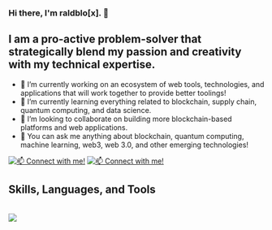 ### Hi there, I'm raldblo[x]. 👋

## I am a pro-active problem-solver that strategically blend my passion and creativity with my technical expertise.
- 🔭 I’m currently working on an ecosystem of web tools, technologies, and applications that will work together to provide better toolings!
- 🌱 I’m currently learning everything related to blockchain, supply chain, quantum computing, and data science.
- 👯 I’m looking to collaborate on building more blockchain-based platforms and web applications.
- 💬 You can ask me anything about blockchain, quantum computing, machine learning, web3, web 3.0, and other emerging technologies!

[![📫 Connect with me!](https://skillicons.dev/icons?i=linkedin)](https://www.linkedin.com/in/rald)
[![📫 Connect with me!](https://skillicons.dev/icons?i=twitter)](https://www.twitter.com/in/raldblox)

<p align="center">
  <h2>Skills, Languages, and Tools</h2> <br/>
  <a href="https://skillicons.dev">
    <img src="https://skillicons.dev/icons?i=html,css,js,react,solidity,kubernetes,docker,rust,nextjs,nodejs,py,pytorch,fastapi,matlab,figma,svg,bootstrap,styledcomponents,autocad,tailwind,ai,ae,blender,visualstudio" />
  </a>
</p>
